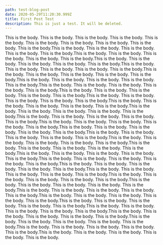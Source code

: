 ```yaml
---
path: test-blog-post
date: 2020-05-29T11:20:30.999Z
title: First Post Test
description: This is just a test. It will be deleted.
---
```

This is the body. This is the body. This is the body. This is the body. This is the body. This is the body. This is the body. This is the body. This is the body. This is the body.This is the body. This is the body. This is the body. This is the body. This is the body.This is the body. This is the body. This is the body. This is the body. This is the body.This is the body. This is the body. This is the body. This is the body. This is the body.This is the body. This is the body. This is the body. This is the body. This is the body.This is the body. This is the body. This is the body. This is the body. This is the body.This is the body. This is the body. This is the body. This is the body. This is the body.This is the body. This is the body. This is the body. This is the body. This is the body.This is the body. This is the body. This is the body. This is the body. This is the body.This is the body. This is the body. This is the body. This is the body. This is the body.This is the body. This is the body. This is the body. This is the body. This is the body.This is the body. This is the body. This is the body. This is the body. This is the body.This is the body. This is the body. This is the body. This is the body. This is the body.This is the body. This is the body. This is the body. This is the body. This is the body.This is the body. This is the body. This is the body. This is the body. This is the body.This is the body. This is the body. This is the body. This is the body. This is the body.This is the body. This is the body. This is the body. This is the body. This is the body.This is the body. This is the body. This is the body. This is the body. This is the body.This is the body. This is the body. This is the body. This is the body. This is the body.This is the body. This is the body. This is the body. This is the body. This is the body.This is the body. This is the body. This is the body. This is the body. This is the body.This is the body. This is the body. This is the body. This is the body. This is the body.This is the body. This is the body. This is the body. This is the body. This is the body.This is the body. This is the body. This is the body. This is the body. This is the body.This is the body. This is the body. This is the body. This is the body. This is the body.This is the body. This is the body. This is the body. This is the body. This is the body.This is the body. This is the body. This is the body. This is the body. This is the body.This is the body. This is the body. This is the body. This is the body. This is the body.This is the body. This is the body. This is the body. This is the body. This is the body.This is the body. This is the body. This is the body. This is the body. This is the body.This is the body. This is the body. This is the body. This is the body. This is the body.This is the body. This is the body. This is the body. This is the body. This is the body.
